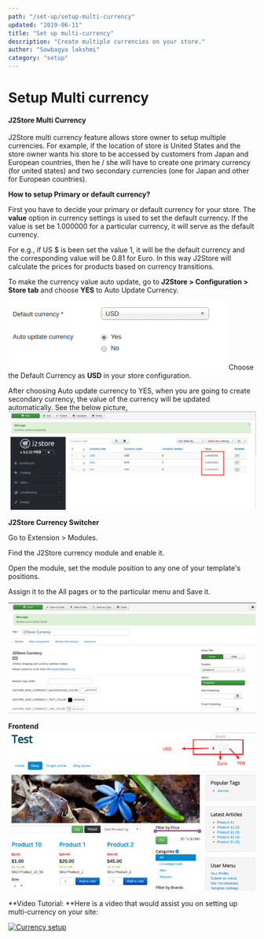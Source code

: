 ```yaml
---
path: "/set-up/setup-multi-currency"
updated: "2019-06-11"
title: "Set up multi-currency"
description: "Create multiple currencies on your store."
author: "Sowbagya lakshmi"
category: "setup"
---
```

# Setup Multi currency
#### J2Store Multi Currency

J2Store multi currency feature allows store owner to setup multiple currencies. For example, if the location of store is United States and the store owner wants his store to be accessed by customers from Japan and European countries, then he / she will have to create one primary currency (for united states) and two secondary currencies (one for Japan and other for European countries).

**How to setup Primary or default currency?**

First you have to decide your primary or default currency for your store. The **value** option in currency settings is used to set the default currency. If the value is set be 1.000000 for a particular currency, it will serve as the default currency.

For e.g., if US $ is been set the value 1, it will be the default currency and the corresponding value will be 0.81 for Euro. In this way J2Store will calculate the prices for products based on currency transitions.

To make the currency value auto update, go to **J2Store > Configuration > Store tab** and choose **YES** to Auto Update Currency.

![Autoupdate currency](https://raw.githubusercontent.com/j2store/doc-images/master//set-up/set-up-multi-currency/multi-currency_autoupdatecurrency.png)
Choose the Default Currency as **USD** in your store configuration.

After choosing Auto update currency to YES, when you are going to create secondary currency, the value of the currency will be updated automatically. See the below picture,
![Value of available currencies](https://raw.githubusercontent.com/j2store/doc-images/master//set-up/set-up-multi-currency/multi-currency_value.png)

**J2Store Currency Switcher**

Go to Extension > Modules.

Find the J2Store currency module and enable it.

Open the module, set the module position to any one of your template's positions.

Assign it to the All pages or to the particular menu and Save it.

![Currency setup](https://raw.githubusercontent.com/j2store/doc-images/master//set-up/set-up-multi-currency/multicurrency_currency.png)

**Frontend**
![Frontend view](https://raw.githubusercontent.com/j2store/doc-images/master//set-up/set-up-multi-currency/multi-currency_frontend.png)

**Video Tutorial:
**Here is a video that would assist you on setting up multi-currency on your site:

[![Currency setup](https://img.youtube.com/vi/51J1UkeRu3Y/0.jpg)](https://youtu.be/uLw-iEkJkFk "Setup your store with multicurrency feature")
